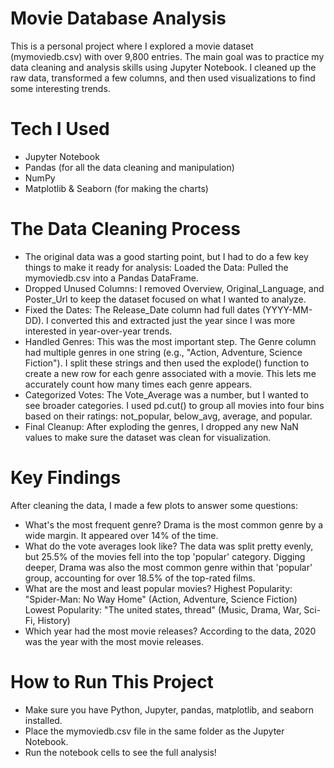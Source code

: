 # Movie Database Analysis


This is a personal project where I explored a movie dataset (mymoviedb.csv) with over 9,800 entries. The main goal was to practice my data cleaning and analysis skills using Jupyter Notebook. I cleaned up the raw data, transformed a few columns, and then used visualizations to find some interesting trends.


# Tech I Used

* Jupyter Notebook
* Pandas (for all the data cleaning and manipulation)
* NumPy
* Matplotlib & Seaborn (for making the charts)


# The Data Cleaning Process
  
* The original data was a good starting point, but I had to do a few key things to make it ready for analysis:
Loaded the Data: Pulled the mymoviedb.csv into a Pandas DataFrame.
* Dropped Unused Columns: I removed Overview, Original_Language, and Poster_Url to keep the dataset focused on what I wanted to analyze.
* Fixed the Dates: The Release_Date column had full dates (YYYY-MM-DD). I converted this and extracted just the year since I was more interested in year-over-year trends.
* Handled Genres: This was the most important step. The Genre column had multiple genres in one string (e.g., "Action, Adventure, Science Fiction"). I split these strings and then used the explode() function to create a new row for each genre associated with a movie. This lets me accurately count how many times each genre appears.
* Categorized Votes: The Vote_Average was a number, but I wanted to see broader categories. I used pd.cut() to group all movies into four bins based on their ratings: not_popular, below_avg, average, and popular.
* Final Cleanup: After exploding the genres, I dropped any new NaN values to make sure the dataset was clean for visualization.


# Key Findings

After cleaning the data, I made a few plots to answer some questions:
* What's the most frequent genre?
Drama is the most common genre by a wide margin. It appeared over 14% of the time.
* What do the vote averages look like?
The data was split pretty evenly, but 25.5% of the movies fell into the top 'popular' category.
Digging deeper, Drama was also the most common genre within that 'popular' group, accounting for over 18.5% of the top-rated films.
* What are the most and least popular movies?
Highest Popularity: "Spider-Man: No Way Home" (Action, Adventure, Science Fiction)
Lowest Popularity: "The united states, thread" (Music, Drama, War, Sci-Fi, History)
* Which year had the most movie releases?
According to the data, 2020 was the year with the most movie releases.


# How to Run This Project

* Make sure you have Python, Jupyter, pandas, matplotlib, and seaborn installed.
* Place the mymoviedb.csv file in the same folder as the Jupyter Notebook.
* Run the notebook cells to see the full analysis!
